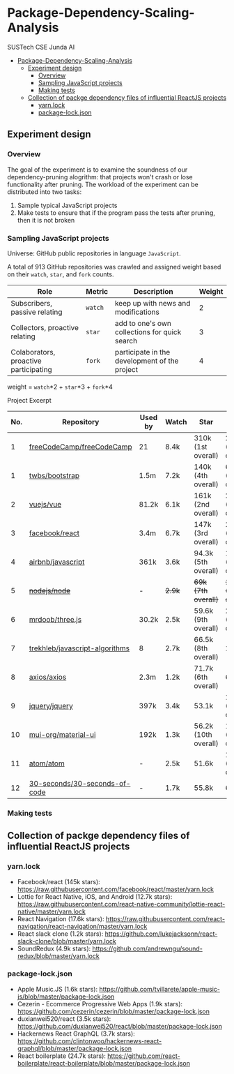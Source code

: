 # Package-Dependency-Scaling-Analysis

SUSTech CSE Junda AI

- [Package-Dependency-Scaling-Analysis](#package-dependency-scaling-analysis)
  - [Experiment design](#experiment-design)
    - [Overview](#overview)
    - [Sampling JavaScript projects](#sampling-javascript-projects)
    - [Making tests](#making-tests)
  - [Collection of packge dependency files of influential ReactJS projects](#collection-of-packge-dependency-files-of-influential-reactjs-projects)
    - [yarn.lock](#yarnlock)
    - [package-lock.json](#package-lockjson)

## Experiment design

### Overview

The goal of the experiment is to examine the soundness of our dependency-pruning alogrithm: that projects won't crash or lose functionality after pruning. The workload of the experiment can be distributed into two tasks:

1. Sample typical JavaScript projects
2. Make tests to ensure that if the program pass the tests after pruning, then it is not broken

### Sampling JavaScript projects

Universe: GitHub public repositories in language `JavaScript`.

A total of 913 GitHub repositories was crawled and assigned weight based on their `watch`, `star`, and `fork` counts.

| Role                                  | Metric  | Description                                   | Weight |
| ------------------------------------- | ------- | --------------------------------------------- | ------ |
| Subscribers, passive relating         | `watch` | keep up with news and modifications           | 2      |
| Collectors, proactive relating        | `star`  | add to one's own collections for quick search | 3      |
| Colaborators, proactive participating | `fork`  | participate in the development of the project | 4      |

weight = `watch`*2 + `star`*3 + `fork`*4

Project Excerpt

| No. | Repository                                                                          | Used by | Watch    | Star                  | Fork                    |
| --- | ----------------------------------------------------------------------------------- | ------- | -------- | --------------------- | ----------------------- |
| 1   | [freeCodeCamp/freeCodeCamp](https://github.com/freeCodeCamp/freeCodeCamp)           | 21      | 8.4k     | 310k (1st overall)    | 23.9k (4th overall)     |
| 1   | [twbs/bootstrap](https://github.com/twbs/bootstrap)                                 | 1.5m    | 7.2k     | 140k (4th overall)    | 68.6k (1st overall)     |
| 2   | [vuejs/vue](https://github.com/vuejs/vue)                                           | 81.2k   | 6.1k     | 161k (2nd overall)    | 24.4k (3rd overall)     |
| 3   | [facebook/react](https://github.com/facebook/react)                                 | 3.4m    | 6.7k     | 147k (3rd overall)    | 28.3k (2nd overall)     |
| 4   | [airbnb/javascript](https://github.com/airbnb/javascript)                           | 361k    | 3.6k     | 94.3k (5th overall)   | 18.4k (7th overall)     |
| 5   | ~~[nodejs/node](https://github.com/nodejs/node)~~                                   | -       | ~~2.9k~~ | ~~69k (7th overall)~~ | ~~16.6k (8th overall)~~ |
| 6   | [mrdoob/three.js](https://github.com/mrdoob/three.js)                               | 30.2k   | 2.5k     | 59.6k (9th overall)   | 23k (5th overall)       |
| 7   | [trekhleb/javascript-algorithms](https://github.com/trekhleb/javascript-algorithms) | 8       | 2.7k     | 66.5k (8th overall)   | 11k                     |
| 8   | [axios/axios](https://github.com/axios/axios)                                       | 2.3m    | 1.2k     | 71.7k (6th overall)   | 6.4k                    |
| 9   | [jquery/jquery](https://github.com/jquery/jquery)                                   | 397k    | 3.4k     | 53.1k                 | 19.2k (6th overall)     |
| 10  | [mui-org/material-ui](https://github.com/mui-org/material-ui)                       | 192k    | 1.3k     | 56.2k (10th overall)  | 15.3k (9th overall)     |
| 11  | [atom/atom](https://github.com/atom/atom)                                           | -       | 2.5k     | 51.6k                 | 14.3k (10th overall)    |
| 12  | [30-seconds/30-seconds-of-code](https://github.com/30-seconds/30-seconds-of-code)   | -       | 1.7k     | 55.8k                 | 6.2k                    |

### Making tests

## Collection of packge dependency files of influential ReactJS projects

### yarn.lock

- Facebook/react (145k stars): https://raw.githubusercontent.com/facebook/react/master/yarn.lock
- Lottie for React Native, iOS, and Android (12.7k stars): https://raw.githubusercontent.com/react-native-community/lottie-react-native/master/yarn.lock
- React Navigation (17.6k stars): https://raw.githubusercontent.com/react-navigation/react-navigation/master/yarn.lock
- React slack clone (1.2k stars): https://github.com/lukejacksonn/react-slack-clone/blob/master/yarn.lock
- SoundRedux (4.9k stars): https://github.com/andrewngu/sound-redux/blob/master/yarn.lock

### package-lock.json

- Apple Music.JS (1.6k stars): https://github.com/tvillarete/apple-music-js/blob/master/package-lock.json
- Cezerin - Ecommerce Progressive Web Apps (1.9k stars): https://github.com/cezerin/cezerin/blob/master/package-lock.json
- duxianwei520/react (3.5k stars): https://github.com/duxianwei520/react/blob/master/package-lock.json
- Hackernews React GraphQL (3.7k stars): https://github.com/clintonwoo/hackernews-react-graphql/blob/master/package-lock.json
- React boilerplate (24.7k stars): https://github.com/react-boilerplate/react-boilerplate/blob/master/package-lock.json
